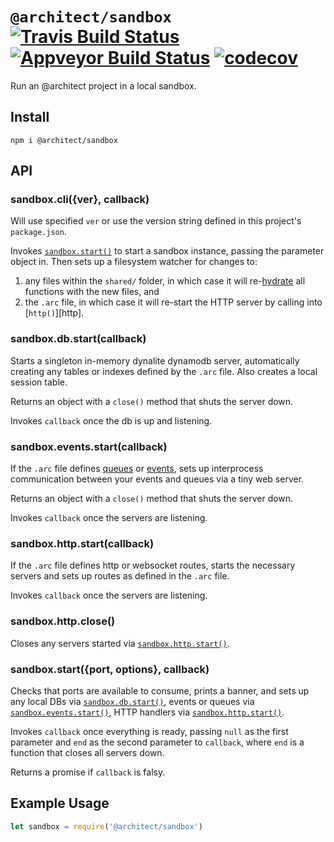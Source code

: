 # `@architect/sandbox` [![Travis Build Status](https://travis-ci.com/architect/sandbox.svg?branch=master)](https://travis-ci.com/architect/sandbox) [![Appveyor Build Status](https://ci.appveyor.com/api/projects/status/1j42wah7k1ls7xfp/branch/master?svg=true)](https://ci.appveyor.com/project/ArchitectCI/sandbox/branch/master) [![codecov](https://codecov.io/gh/architect/sandbox/branch/master/graph/badge.svg)](https://codecov.io/gh/architect/sandbox)

Run an @architect project in a local sandbox.

## Install

    npm i @architect/sandbox

## API

### sandbox.cli({ver}, callback)

Will use specified `ver` or use the version string defined in this project's
`package.json`.

Invokes [`sandbox.start()`][start] to start a sandbox instance, passing the parameter
object in. Then sets up a filesystem watcher for changes to:

1. any files within the `shared/` folder, in which case it will
   re-[hydrate][hydrate] all functions with the new files, and
2. the `.arc` file, in which case it will re-start the HTTP server by calling
   into [`http()`][http].

### sandbox.db.start(callback)

Starts a singleton in-memory dynalite dynamodb server, automatically creating any
tables or indexes defined by the `.arc` file. Also creates a local session table.

Returns an object with a `close()` method that shuts the server down.

Invokes `callback` once the db is up and listening.

### sandbox.events.start(callback)

If the `.arc` file defines [queues][queues] or [events][events], sets up
interprocess communication between your events and queues via a tiny web server.

Returns an object with a `close()` method that shuts the server down.

Invokes `callback` once the servers are listening.

### sandbox.http.start(callback)

If the `.arc` file defines http or websocket routes, starts the necessary
servers and sets up routes as defined in the `.arc` file.

Invokes `callback` once the servers are listening.

### sandbox.http.close()

Closes any servers started via [`sandbox.http.start()`][start].

### sandbox.start({port, options}, callback)

Checks that ports are available to consume, prints a banner, and sets up any
local DBs via [`sandbox.db.start()`][db], events or queues via
[`sandbox.events.start()`][events-start], HTTP handlers via
[`sandbox.http.start()`][http-start].

Invokes `callback` once everything is ready, passing `null` as the first
parameter and `end` as the second parameter to `callback`, where `end` is a
function that closes all servers down.

Returns a promise if `callback` is falsy.

## Example Usage

```javascript
let sandbox = require('@architect/sandbox')
```

[npm]: https://www.npmjs.com/package/@architect/sandbox
[cli]: #sandboxcliver-callback
[db]: #sandboxdbstartcallback
[events-start]: #sandboxeventsstart
[http-start]: #sandboxhttpstartcallback
[http-close]: #sandboxhttpclosecallback
[start]: #sandboxstartport-options-callback
[hydrate]: https://www.npmjs.com/package/@architect/hydrate
[events]: https://arc.codes/reference/events
[queues]: https://arc.codes/reference/queues
